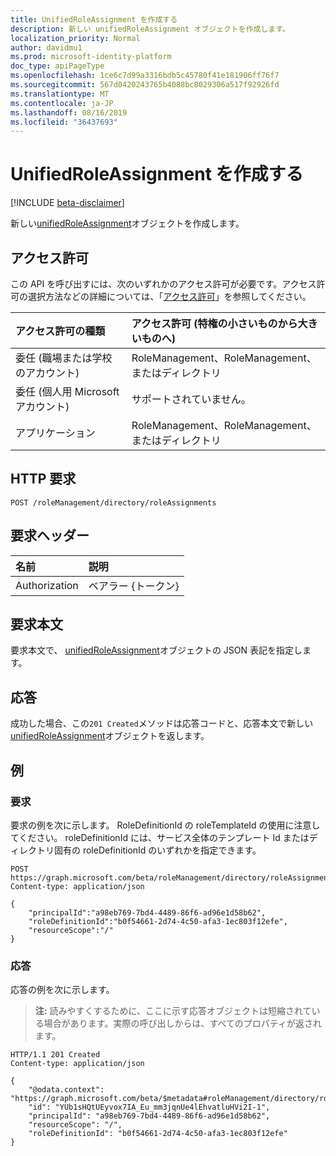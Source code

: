 ```yaml
---
title: UnifiedRoleAssignment を作成する
description: 新しい unifiedRoleAssignment オブジェクトを作成します。
localization_priority: Normal
author: davidmu1
ms.prod: microsoft-identity-platform
doc_type: apiPageType
ms.openlocfilehash: 1ce6c7d99a3316bdb5c45780f41e181906ff76f7
ms.sourcegitcommit: 567d0420243765b4088bc8029306a517f92926fd
ms.translationtype: MT
ms.contentlocale: ja-JP
ms.lasthandoff: 08/16/2019
ms.locfileid: "36437693"
---
```

# <a name="create-unifiedroleassignment"></a>UnifiedRoleAssignment を作成する

[!INCLUDE [beta-disclaimer](../../includes/beta-disclaimer.md)]

新しい[unifiedRoleAssignment](../resources/unifiedroleassignment.md)オブジェクトを作成します。

## <a name="permissions"></a>アクセス許可

この API を呼び出すには、次のいずれかのアクセス許可が必要です。アクセス許可の選択方法などの詳細については、「[アクセス許可](/graph/permissions-reference)」を参照してください。

| アクセス許可の種類                        | アクセス許可 (特権の小さいものから大きいものへ) |
|:---------------------------------------|:--------------------------------------------|
| 委任 (職場または学校のアカウント)     | RoleManagement、RoleManagement、またはディレクトリ |
| 委任 (個人用 Microsoft アカウント) | サポートされていません。 |
| アプリケーション                            | RoleManagement、RoleManagement、またはディレクトリ |

## <a name="http-request"></a>HTTP 要求

<!-- { "blockType": "ignored" } -->

```http
POST /roleManagement/directory/roleAssignments
```

## <a name="request-headers"></a>要求ヘッダー

| 名前          | 説明   |
|:--------------|:--------------|
| Authorization | ベアラー {トークン} |

## <a name="request-body"></a>要求本文

要求本文で、 [unifiedRoleAssignment](../resources/unifiedroleassignment.md)オブジェクトの JSON 表記を指定します。

## <a name="response"></a>応答

成功した場合、この`201 Created`メソッドは応答コードと、応答本文で新しい[unifiedRoleAssignment](../resources/unifiedroleassignment.md)オブジェクトを返します。

## <a name="example"></a>例

### <a name="request"></a>要求

要求の例を次に示します。 RoleDefinitionId の roleTemplateId の使用に注意してください。 roleDefinitionId には、サービス全体のテンプレート Id またはディレクトリ固有の roleDefinitionId のいずれかを指定できます。
<!-- {
  "blockType": "request",
  "name": "create_unifiedroleassignment_from_rbacapplication"
}-->

```http
POST https://graph.microsoft.com/beta/roleManagement/directory/roleAssignments
Content-type: application/json

{ 
    "principalId":"a98eb769-7bd4-4489-86f6-ad96e1d58b62",
    "roleDefinitionId":"b0f54661-2d74-4c50-afa3-1ec803f12efe",
    "resourceScope":"/"
}
```

### <a name="response"></a>応答

応答の例を次に示します。

> **注:** 読みやすくするために、ここに示す応答オブジェクトは短縮されている場合があります。実際の呼び出しからは、すべてのプロパティが返されます。

<!-- {
  "blockType": "response",
  "truncated": true,
  "@odata.type": "microsoft.graph.unifiedRoleAssignment"
} -->

```http
HTTP/1.1 201 Created
Content-type: application/json

{
    "@odata.context": "https://graph.microsoft.com/beta/$metadata#roleManagement/directory/roleAssignments/$entity",
    "id": "YUb1sHQtUEyvox7IA_Eu_mm3jqnUe4lEhvatluHVi2I-1",
    "principalId": "a98eb769-7bd4-4489-86f6-ad96e1d58b62",
    "resourceScope": "/",
    "roleDefinitionId": "b0f54661-2d74-4c50-afa3-1ec803f12efe"
}
```

<!-- uuid: 16cd6b66-4b1a-43a1-adaf-3a886856ed98
2019-02-04 14:57:30 UTC -->
<!-- {
  "type": "#page.annotation",
  "description": "Create unifiedRoleAssignment",
  "keywords": "",
  "section": "documentation",
  "tocPath": ""
}-->